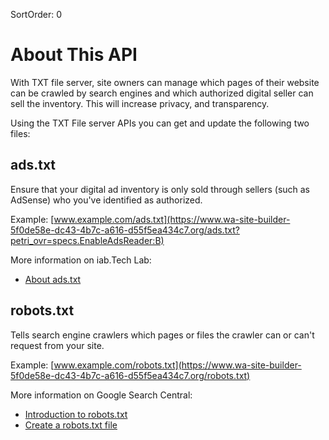 SortOrder: 0
# About This API

With TXT file server, site owners can manage which pages of their website can be crawled by search engines and which authorized digital seller can sell the inventory. This will increase privacy, and transparency.

Using the TXT File server APIs you can get and update the following two files:

## **ads.txt** 
Ensure that your digital ad inventory is only sold through sellers (such as AdSense) who you've identified as authorized.

Example: [www.example.com/ads.txt](https://www.wa-site-builder-5f0de58e-dc43-4b7c-a616-d55f5ea434c7.org/ads.txt?petri_ovr=specs.EnableAdsReader:B)

More information on iab.Tech Lab:
- [About ads.txt](https://iabtechlab.com/ads-txt-about)
## **robots.txt**
Tells search engine crawlers which pages or files the crawler can or can't request from your site.

Example: [www.example.com/robots.txt](https://www.wa-site-builder-5f0de58e-dc43-4b7c-a616-d55f5ea434c7.org/robots.txt)

More information on Google Search Central:
- [Introduction to robots.txt](https://developers.google.com/search/docs/advanced/robots/intro)
- [Create a robots.txt file](https://developers.google.com/search/docs/advanced/robots/create-robots-txt)


